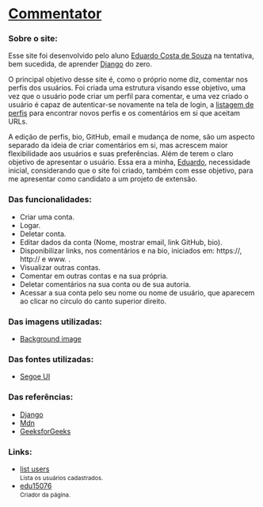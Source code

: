 # <a href="https://edu15076.pythonanywhere.com/">Commentator</a>

### Sobre o site:


Esse site foi desenvolvido pelo aluno
<a href="https://edu15076.pythonanywhere.com/user/edu15076/">Eduardo Costa de Souza</a> 
na tentativa, bem sucedida, de aprender 
<a href="https://www.djangoproject.com/">Django</a> 
do zero.


O principal objetivo desse site é, como o próprio nome diz, comentar nos perfis dos usuários.
Foi criada uma estrutura visando esse objetivo, uma vez que o usuário pode criar um perfil 
para comentar, e uma vez criado o usuário é capaz de autenticar-se novamente na tela de login, a 
<a href="https://edu15076.pythonanywhere.com/user/">listagem de perfis</a> para encontrar novos perfis e 
os comentários em si que aceitam URLs.


A edição de perfis, bio, GitHub, email e mudança de nome, são um aspecto separado da ideia de criar comentários
em si, mas acrescem maior flexibilidade aos usuários e suas preferências. Além de terem o claro objetivo de apresentar
o usuário. Essa era a minha, <a href="https://edu15076.pythonanywhere.com/user/edu15076/">Eduardo</a>, 
necessidade inicial, considerando que o site foi criado, também com esse objetivo, para me apresentar como
candidato a um projeto de extensão.



### Das funcionalidades:

<ul>
    <li>Criar uma conta.</li>
    <li>Logar.</li>
    <li>Deletar conta.</li>
    <li>Editar dados da conta (Nome, mostrar email, link GitHub, bio).</li>
    <li>Disponibilizar links, nos comentários e na bio, iniciados em: https://, http:// e www. .</li>
    <li>Visualizar outras contas.</li>
    <li>Comentar em outras contas e na sua própria.</li>
    <li>Deletar comentários na sua conta ou de sua autoria.</li>
    <li>Acessar a sua conta pelo seu nome ou nome de usuário, que aparecem ao clicar no círculo do canto superior direito.</li>
</ul>


### Das imagens utilizadas:

<ul>
    <li><a href="https://www.wallpaperflare.com/gray-wallpaper-monochrome-simon-c-page-pattern-backgrounds-wallpaper-hgtf">Background image</a></li>
</ul>


### Das fontes utilizadas:

<ul>
    <li><a href="https://www.cdnfonts.com/segoe-ui-4.font">Segoe UI</a></li>
</ul>


### Das referências:

<ul>
    <li><a class="link-like" href="https://www.djangoproject.com/">Django</a></li>
    <li><a class="link-like" href="https://developer.mozilla.org/">Mdn</a></li>
    <li><a class="link-like" href="https://www.geeksforgeeks.org/">GeeksforGeeks</a></li>
</ul>


### Links:

<ul>
    <li>
        <a href="https://edu15076.pythonanywhere.com/user/">list users</a><br>
        <small>Lista os usuários cadastrados.</small>
    </li>
    <li>
        <a href="https://edu15076.pythonanywhere.com/user/edu15076/">edu15076</a><br>
        <small>Criador da página.</small>
    </li>
</ul>
